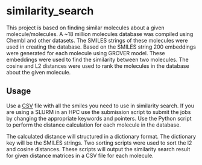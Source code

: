 # similarity_search

This project is based on finding similar molecules about a given molecule/molecules.
A ~18 million molecules database was compiled using Chembl and other datasets. The SMILES strings of these molecules were used in creating the database. Based on the SMILES string 200 embeddings were generated for each molecule using GROVER model.  These embeddings were used to find the similarity between two molecules. The cosine and L2 distances were used to rank the molecules in the database about the given molecule.   


## Usage
Use a [CSV](https://github.com/samudithayati/similarity_search/blob/main/example.csv) file with all the smiles you need to use in similarity search.
If you are using a SLURM in an HPC use the submission script to submit the jobs by changing the appropriate keywords and pointers.
Use the Python script to perform the distance calculation for each molecule in  the database.

The calculated distance will structured in a dictionary format. The dictionary key will be the SMILES strings. Two sorting scripts were used to sort the l2 and cosine distances. These scripts will output the similarity search result for given distance matrices in a CSV file for each molecule.  
